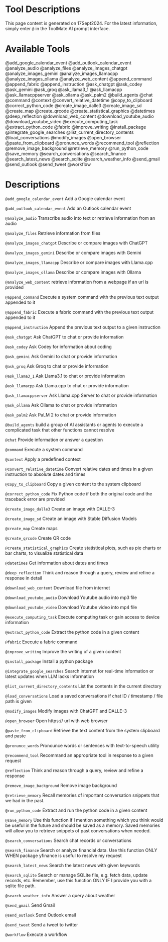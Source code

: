 # Tool Descriptions

This page content is generated on 17Sept2024.  For the latest information, simply enter `@` in the ToolMate AI prompt interface.

# Available Tools

@add_google_calendar_event @add_outlook_calendar_event @analyze_audio @analyze_files @analyze_images_chatgpt @analyze_images_gemini @analyze_images_llamacpp @analyze_images_ollama @analyze_web_content @append_command @append_fabric @append_instruction @ask_chatgpt @ask_codey @ask_gemini @ask_groq @ask_llama3_1 @ask_llamacpp @ask_llamacppserver @ask_ollama @ask_palm2 @build_agents @chat @command @context @convert_relative_datetime @copy_to_clipboard @correct_python_code @create_image_dalle3 @create_image_sd @create_map @create_qrcode @create_statistical_graphics @datetimes @deep_reflection @download_web_content @download_youtube_audio @download_youtube_video @execute_computing_task @extract_python_code @fabric @improve_writing @install_package @integrate_google_searches @list_current_directory_contents @load_conversations @modify_images @open_browser @paste_from_clipboard @pronunce_words @recommend_tool @reflection @remove_image_background @retrieve_memory @run_python_code @save_memory @search_conversations @search_finance @search_latest_news @search_sqlite @search_weather_info @send_gmail @send_outlook @send_tweet @workflow

# Descriptions

`@add_google_calendar_event` Add a Google calendar event

`@add_outlook_calendar_event` Add an Outlook calendar event

`@analyze_audio` Transcribe audio into text or retrieve information from an audio

`@analyze_files` Retrieve information from files

`@analyze_images_chatgpt` Describe or compare images with ChatGPT

`@analyze_images_gemini` Describe or compare images with Gemini

`@analyze_images_llamacpp` Describe or compare images with Llama.cpp

`@analyze_images_ollama` Describe or compare images with Ollama

`@analyze_web_content` retrieve information from a webpage if an url is provided

`@append_command` Execute a system command with the previous text output appended to it

`@append_fabric` Execute a fabric command with the previous text output appended to it

`@append_instruction` Append the previous text output to a given instruction

`@ask_chatgpt` Ask ChatGPT to chat or provide information

`@ask_codey` Ask Codey for information about coding

`@ask_gemini` Ask Gemini to chat or provide information

`@ask_groq` Ask Groq to chat or provide information

`@ask_llama3_1` Ask Llama3.1 to chat or provide information

`@ask_llamacpp` Ask Llama.cpp to chat or provide information

`@ask_llamacppserver` Ask Llama.cpp Server to chat or provide information

`@ask_ollama` Ask Ollama to chat or provide information

`@ask_palm2` Ask PaLM 2 to chat or provide information

`@build_agents` build a group of AI assistants or agents to execute a complicated task that other functions cannot resolve

`@chat` Provide information or answer a question

`@command` Execute a system command

`@context` Apply a predefined context

`@convert_relative_datetime` Convert relative dates and times in a given instruction to absolute dates and times

`@copy_to_clipboard` Copy a given content to the system clipboard

`@correct_python_code` Fix Python code if both the original code and the traceback error are provided

`@create_image_dalle3` Create an image with DALLE-3

`@create_image_sd` Create an image with Stable Diffusion Models

`@create_map` Create maps

`@create_qrcode` Create QR code

`@create_statistical_graphics` Create statistical plots, such as pie charts or bar charts, to visualize statistical data

`@datetimes` Get information about dates and times

`@deep_reflection` Think and reason through a query, review and refine a response in detail

`@download_web_content` Download file from internet

`@download_youtube_audio` Download Youtube audio into mp3 file

`@download_youtube_video` Download Youtube video into mp4 file

`@execute_computing_task` Execute computing task or gain access to device information

`@extract_python_code` Extract the python code in a given content

`@fabric` Execute a fabric command

`@improve_writing` Improve the writing of a given content

`@install_package` Install a python package

`@integrate_google_searches` Search internet for real-time information or latest updates when LLM lacks information

`@list_current_directory_contents` List the contents in the current directory

`@load_conversations` Load a saved conversations if chat ID / timestamp / file path is given

`@modify_images` Modify images with ChatGPT and DALLE-3

`@open_browser` Open https:// url with web browser

`@paste_from_clipboard` Retrieve the text content from the system clipboard and paste

`@pronunce_words` Pronounce words or sentences with text-to-speech utility

`@recommend_tool` Recommand an appropriate tool in response to a given request

`@reflection` Think and reason through a query, review and refine a response

`@remove_image_background` Remove image background

`@retrieve_memory` Recall memories of important conversation snippets that we had in the past.

`@run_python_code` Extract and run the python code in a given content

`@save_memory` Use this function if I mention something which you think would be useful in the future and should be saved as a memory. Saved memories will allow you to retrieve snippets of past conversations when needed.

`@search_conversations` Search chat records or conversations

`@search_finance` Search or analyze financial data. Use this function ONLY WHEN package yfinance is useful to resolve my request

`@search_latest_news` Search the latest news with given keywords

`@search_sqlite` Search or manage SQLite file, e.g. fetch data, update records, etc. Remember, use this function ONLY IF I provide you with a sqlite file path.

`@search_weather_info` Answer a query about weather

`@send_gmail` Send Gmail

`@send_outlook` Send Outlook email

`@send_tweet` Send a tweet to twitter

`@workflow` Execute a workflow
